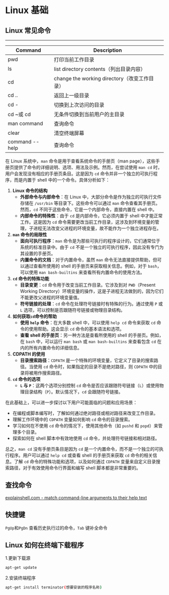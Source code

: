 # Linux 基础

## Linux 常见命令

---

| Command        | Description                                  |
| -------------- | -------------------------------------------- |
| pwd            | 打印当前工作目录                             |
| ls             | list directory contents（列出目录内容）      |
| cd             | change the working directory（改变工作目录） |
| cd ..          | 返回上一级目录                               |
| cd -           | 切换到上次访问的目录                         |
| cd ~或 cd      | 无条件切换到当前用户的主目录                 |
| man command    | 查询命令                                     |
| clear          | 清空终端屏幕                                 |
| command --help | 查询命令                                     |

在 Linux 系统中，`man` 命令是用于查看系统命令的手册页（man page），这些手册页提供了命令的详细说明、选项、用法及示例。然而，在尝试使用 `man cd` 时，用户会发现没有相应的手册页条目。这是因为 `cd` 命令并非一个独立的可执行程序，而是内置于 shell 中的一个命令。具体分析如下：

1. **Linux 命令的结构**
   - **外部命令与内部命令**：在 Linux 中，大部分命令是作为独立的可执行文件存储在 `/usr/bin` 等目录下。这些命令可以通过 `man` 命令查看其手册页。然而，`cd` 不同于这些命令，它是一个内部命令，直接内置在 shell 中。
   - **内部命令的特殊性**：由于 `cd` 是内部命令，它必须内置于 shell 中才能正常工作。这是因为 `cd` 命令需要更改当前工作目录，这涉及到环境变量的管理，子进程无法改变父进程的环境变量，故不能作为一个独立进程存在。
2. **`man` 命令的局限性**
   - **面向可执行程序**：`man` 命令是为那些可执行的程序设计的，它们通常位于系统的标准目录中。由于 `cd` 不是一个独立的可执行程序，因此没有专门为其设置的手册页。
   - **内置命令的文档**：对于内置命令，虽然 `man` 命令无法直接提供帮助，但可以通过查看所使用的 shell 的手册页来获取相关信息。例如，对于 `bash`，可以使用 `man bash-builtins` 来查看所有内置命令的使用方法。
3. **`cd` 命令的特殊功能**
   - **目录变更**：`cd` 命令用于改变当前工作目录。它涉及到对 `PWD`（Present Working Directory）环境变量的操作，这是子进程无法做到的，因为它们不能更改父进程的环境变量值。
   - **符号链接的处理**：`cd` 命令在处理符号链接时有特殊的行为。通过使用 `P` 或 `L` 选项，可以控制是否跟随符号链接或物理目录结构。
4. **如何获取`cd`命令的帮助**
   - **使用 `help` 命令**：在大多数 shell 中，可以使用 `help cd` 命令来获取 `cd` 命令的使用帮助。这会显示 `cd` 命令的基本语法和选项。
   - **查看 shell 的手册页**：另一种方法是查看所使用的 shell 的手册页。例如，在 `bash` 中，可以运行 `man bash` 或 `man bash-builtins` 来查看包含 `cd` 在内的所有内置命令的详细信息。
5. **CDPATH 的使用**
   - **目录搜索路径**：`CDPATH` 是一个特殊的环境变量，它定义了目录的搜索路径。当使用 `cd` 命令时，如果指定的目录不是绝对路径，则 `CDPATH` 中的目录将被用作搜索路径。
6. **`cd` 命令的选项**
   - **`L` 与 `P`**：这两个选项分别控制 `cd` 命令是否应该跟随符号链接（`L`）或使用物理目录结构（`P`）。默认情况下，`cd` 会跟随符号链接。

在此基础上，可以进一步探讨以下用户可能面临的问题和应用场景：

- 在编程或脚本编写时，了解如何通过绝对路径或相对路径来改变工作目录。
- 理解工作环境中的 `CDPATH` 变量如何影响 `cd` 命令的目录搜索。
- 学习如何在不使用 `cd` 命令的情况下，使用其他命令（如 `pushd` 和 `popd`）来管理多个目录。
- 探索如何在 shell 脚本中有效地使用 `cd` 命令，并处理符号链接和相对路径。

总之，`man cd` 没有手册页条目是因为 `cd` 是一个内置命令，而不是一个独立的可执行程序。用户可以通过 `help cd` 或查看 shell 的手册页来获取 `cd` 命令的相关信息。了解 `cd` 命令的特殊功能和选项，以及如何通过 `CDPATH` 变量来自定义目录搜索路径，对于有效使用命令行界面和编写 shell 脚本都是非常重要的。

## 查找命令

[explainshell.com - match command-line arguments to their help text](https://explainshell.com/)

## 快捷键

`PgUp`和`PgDn` 查看历史执行过的命令，`Tab` 键补全命令

## Linux 如何在终端下载程序

1.更新下载源

```bash
apt-get update
```

2.安装终端程序

```bash
apt-get install terminator(想要安装的程序名称)
```
